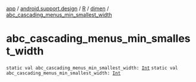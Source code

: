 [app](../../../index.md) / [android.support.design](../../index.md) / [R](../index.md) / [dimen](index.md) / [abc_cascading_menus_min_smallest_width](.)

# abc_cascading_menus_min_smallest_width

`static val abc_cascading_menus_min_smallest_width: `[`Int`](https://kotlinlang.org/api/latest/jvm/stdlib/kotlin/-int/index.html)
`static val abc_cascading_menus_min_smallest_width: `[`Int`](https://kotlinlang.org/api/latest/jvm/stdlib/kotlin/-int/index.html)